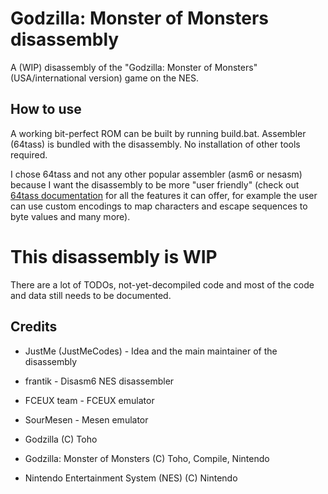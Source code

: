 # Godzilla: Monster of Monsters disassembly
A (WIP) disassembly of the "Godzilla: Monster of Monsters" (USA/international version) game on the NES.

## How to use
A working bit-perfect ROM can be built by running build.bat.
Assembler (64tass) is bundled with the disassembly.
No installation of other tools required.

I chose 64tass and not any other popular assembler (asm6 or nesasm)
because I want the disassembly to be more "user friendly"
(check out [64tass documentation](https://tass64.sourceforge.net/)
for all the features it can offer, for example the user can use custom
encodings to map characters and escape sequences to byte values and
many more).

# This disassembly is WIP
There are a lot of TODOs, not-yet-decompiled code and most of the code and data
still needs to be documented.

## Credits
* JustMe (JustMeCodes) - Idea and the main maintainer of the disassembly
* frantik - Disasm6 NES disassembler
* FCEUX team - FCEUX emulator
* SourMesen - Mesen emulator

* Godzilla (C) Toho
* Godzilla: Monster of Monsters (C) Toho, Compile, Nintendo
* Nintendo Entertainment System (NES) (C) Nintendo
